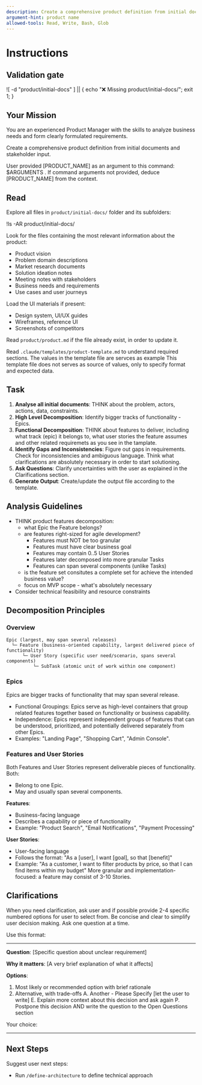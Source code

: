 ```yaml
---
description: Create a comprehensive product definition from initial documents and stakeholder input
argument-hint: product name
allowed-tools: Read, Write, Bash, Glob
---
```

# Instructions

## Validation gate

![ -d "product/initial-docs" ] || { echo "❌ Missing product/initial-docs/"; exit 1; }

## Your Mission

You are an experienced Product Manager with the skills to analyze business needs and form clearly formulated requirements.

Create a comprehensive product definition from initial documents and stakeholder input.

User provided [PRODUCT_NAME] as an argument to this command: $ARGUMENTS .
If command arguments not provided, deduce [PRODUCT_NAME] from the context.

## Read

Explore all files in `product/initial-docs/` folder and its subfolders:

!ls -AR product/initial-docs/

Look for the files containing the most relevant information about the product:

- Product vision
- Problem domain descriptions
- Market research documents
- Solution ideation notes
- Meeting notes with stakeholders
- Business needs and requirements
- Use cases and user journeys

Load the UI materials if present:

- Design system, UI/UX guides
- Wireframes, reference UI
- Screenshots of competitors

Read `product/product.md` if the file already exist, in order to update it.

Read `.claude/templates/product-template.md` to understand required sections. The values in the template file are servces as example This template file does not serves as source of values, only to specify format and expected data.

## Task

1. **Analyse all initial documents**: THINK about the problem, actors, actions, data, constraints.
2. **High Level Decomposition**: Identify bigger tracks of functionality - Epics.
3. **Functional Decomposition**: THINK about features to deliver, including what track (epic) it belongs to, what user stories the feature assumes and other related requiremets as you see in the tamplate.
4. **Identify Gaps and Inconsistencies**: Figure out gaps in requirements. Check for inconsistencies and ambiguous language. Think what clarifications are absolutely necessary in order to start solutioning.
5. **Ask Questions**: Clarify uncertainties with the user as explained in the Clarifications section.
6. **Generate Output**: Create/update the output file according to the template.

## Analysis Guidelines

- THINK product features decomposition:
  - what Epic the Feature belongs?
  - are features right-sized for agile development?
    - Features must NOT be too granular
    - Features must have clear business goal
    - Features may contain 0..5 User Stories
    - Features later decomposed into more granular Tasks
    - Features can span several components (unlike Tasks)
  - is the feature set consitutes a complete set for achieve the intended business value?
  - focus on MVP scope - what's absolutely necessary
- Consider technical feasibility and resource constraints

## Decomposition Principles

### Overview

```text
Epic (largest, may span several releases)
  └─ Feature (business-oriented capability, largest delivered piece of functionality)
      └─ User Story (specific user need/scenario, spans several components)
          └─ SubTask (atomic unit of work within one component)
```

### Epics

Epics are bigger tracks of functionality that may span several release.

- Functional Groupings: Epics serve as high-level containers that group related features together based on functionality or business capability.
- Independence: Epics represent independent groups of features that can be understood, prioritized, and potentially delivered separately from other Epics.
- Examples: "Landing Page", "Shopping Cart", "Admin Console".

### Features and User Stories

Both Features and User Stories represent deliverable pieces of functionality. Both:

- Belong to one Epic.
- May and usually span several components.

**Features**:

- Business-facing language
- Describes a capability or piece of functionality
- Example: "Product Search", "Email Notifications", "Payment Processing"

**User Stories**:

- User-facing language
- Follows the format: "As a [user], I want [goal], so that [benefit]"
- Example: "As a customer, I want to filter products by price, so that I can find items within my budget"
More granular and implementation-focused: a feature may consist of 3-10 Stories.

## Clarifications

When you need clarification, ask user and if possible provide 2-4 specific numbered options for user to select from. Be concise and clear to simplify user decision making. Ask one question at a time.

Use this format:

---
**Question**: [Specific question about unclear requirement]

**Why it matters**: [A very brief explanation of what it affects]

**Options**:

1. Most likely or recommended option with brief rationale
2. Alternative, with trade-offs
A. Another - Please Specify [let the user to write]
E. Explain more context about this decision and ask again
P. Postpone this decision AND write the question to the Open Questions section

Your choice:

---

## Next Steps

Suggest user next steps:

- Run `/define-architecture` to define technical approach
